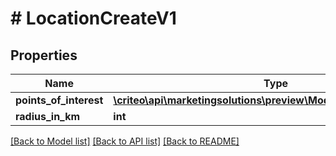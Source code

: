 # # LocationCreateV1

## Properties

Name | Type | Description | Notes
------------ | ------------- | ------------- | -------------
**points_of_interest** | [**\criteo\api\marketingsolutions\preview\Model\PointOfInterestV1[]**](PointOfInterestV1.md) |  | [optional]
**radius_in_km** | **int** |  | [optional]

[[Back to Model list]](../../README.md#models) [[Back to API list]](../../README.md#endpoints) [[Back to README]](../../README.md)
